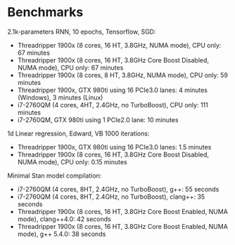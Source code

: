 # Benchmarks

2.1k-parameters RNN, 10 epochs, Tensorflow, SGD:

- Threadripper 1900x (8 cores, 16 HT, 3.8GHz, NUMA mode), CPU only: 67 minutes
- Threadripper 1900x (8 cores, 16 HT, 3.8GHz Core Boost Disabled, NUMA mode), CPU only: 67 minutes
- Threadripper 1900x (8 cores, 8 HT, 3.8GHz, NUMA mode), CPU only: 59 minutes
- Threadripper 1900x, GTX 980ti using 16 PCIe3.0 lanes: 4 minutes (Windows), 3 minutes (Linux)
- i7-2760QM (4 cores, 4HT, 2.4GHz, no TurboBoost), CPU only: 111 minutes
- i7-2760QM, GTX 980ti using 1 PCIe2.0 lane: 10 minutes

1d Linear regression, Edward, VB 1000 iterations:

- Threadripper 1900x, GTX 980ti using 16 PCIe3.0 lanes: 1.5 minutes
- Threadripper 1900x (8 cores, 16 HT, 3.8GHz Core Boost Disabled, NUMA mode), CPU only: 0.15 minutes

Minimal Stan model compilation:

- i7-2760QM (4 cores, 8HT, 2.4GHz, no TurboBoost), g++: 55 seconds
- i7-2760QM (4 cores, 8HT, 2.4GHz, no TurboBoost), clang++: 35 seconds
- Threadripper 1900x (8 cores, 16 HT, 3.8GHz Core Boost Enabled, NUMA mode), clang++4.0: 42 seconds
- Threadripper 1900x (8 cores, 16 HT, 3.8GHz Core Boost Enabled, NUMA mode), g++ 5.4.0: 38 seconds

